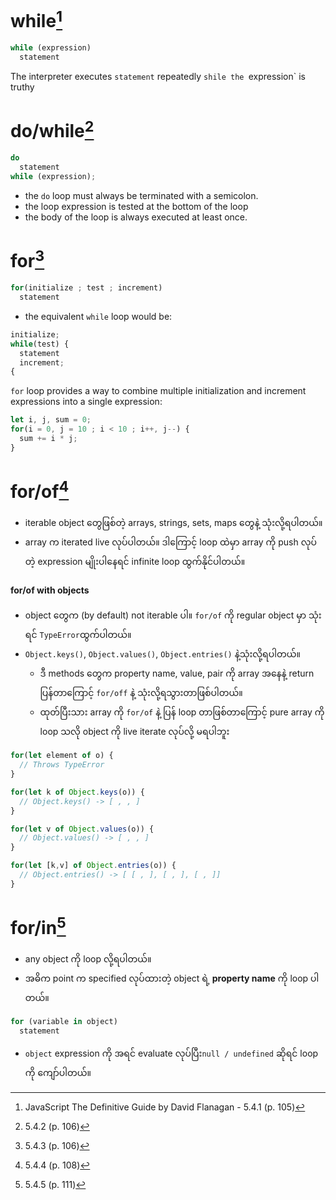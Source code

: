 # while[^1]
```javascript
while (expression)
  statement
```
The interpreter executes `statement` repeatedly `shile the `expression` is truthy

# do/while[^2]
```javascript
do
  statement
while (expression);
```
- the `do` loop must always be terminated with a semicolon.
- the loop expression is tested at the bottom of the loop
- the body of the loop is always executed at least once.

# for[^3]
```javascript
for(initialize ; test ; increment)
  statement
```
- the equivalent `while` loop would be:
```javascript
initialize;
while(test) {
  statement
  increment;
{
```
`for` loop provides a way to combine multiple initialization and increment expressions into a single expression:
```javascript
let i, j, sum = 0;
for(i = 0, j = 10 ; i < 10 ; i++, j--) {
  sum += i * j;
}
```

# for/of[^4]
- iterable object တွေဖြစ်တဲ့ arrays, strings, sets, maps တွေနဲ့ သုံးလို့ရပါတယ်။
- array က iterated live လုပ်ပါတယ်။  ဒါကြောင့် loop ထဲမှာ array ကို push လုပ်တဲ့ expression မျိုးပါနေရင် infinite loop ထွက်နိုင်ပါတယ်။  

#### for/of with objects
- object တွေက (by default) not iterable ပါ။  `for/of` ကို regular object မှာ သုံးရင် `TypeError`ထွက်ပါတယ်။
- `Object.keys()`, `Object.values()`, `Object.entries()` နဲ့သုံးလို့ရပါတယ်။
  - ဒီ methods တွေက property name, value, pair ကို array အနေနဲ့ return ပြန်တာကြောင့် `for/off` နဲ့ သုံးလို့ရသွားတာဖြစ်ပါတယ်။
  - ထုတ်ပြီးသား array ကို `for/of` နဲ့ ပြန် loop တာဖြစ်တာကြောင့် pure array ကို loop သလို object ကို live iterate လုပ်လို့ မရပါဘူး
```javascript
for(let element of o) {
  // Throws TypeError
}

for(let k of Object.keys(o)) {
  // Object.keys() -> [ , , ]
}

for(let v of Object.values(o)) {
  // Object.values() -> [ , , ]
}

for(let [k,v] of Object.entries(o)) {
  // Object.entries() -> [ [ , ], [ , ], [ , ]]
}
```

# for/in[^5]
- any object ကို loop လို့ရပါတယ်။
- အဓိက point က specified လုပ်ထားတဲ့ object ရဲ့ **property name** ကို loop ပါတယ်။ 
```javascript
for (variable in object)
  statement
```
- `object` expression ကို အရင် evaluate လုပ်ပြီး`null / undefined` ဆိုရင် loop ကို ကျော်ပါတယ်။ 

[^1]: JavaScript The Definitive Guide by David Flanagan - 5.4.1 (p. 105)
[^2]: 5.4.2 (p. 106)
[^3]: 5.4.3 (p. 106)
[^4]: 5.4.4 (p. 108)
[^5]: 5.4.5 (p. 111)
